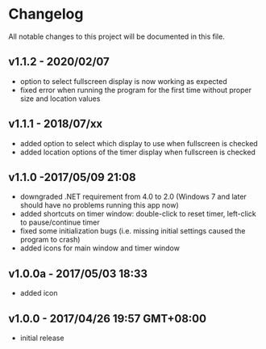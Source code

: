# Changelog
All notable changes to this project will be documented in
this file.

## v1.1.2 - 2020/02/07
* option to select fullscreen display is now working
as expected
* fixed error when running the program for the first time
without proper size and location values

## v1.1.1 - 2018/07/xx
* added option to select which display to use when
fullscreen is checked
* added location options of the timer display when
fullscreen is checked

## v1.1.0 -2017/05/09 21:08
* downgraded .NET requirement from 4.0 to 2.0 (Windows 7
and later should have no problems running this app now)
* added shortcuts on timer window: double-click to reset timer,
left-click to pause/continue timer
* fixed some initialization bugs (i.e. missing initial settings
caused the program to crash)
* added icons for main window and timer window

## v1.0.0a - 2017/05/03 18:33
* added icon

## v1.0.0 - 2017/04/26 19:57 GMT+08:00
* initial release